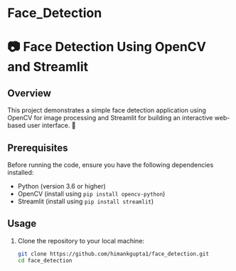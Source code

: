 # Face_Detection
# 📷 Face Detection Using OpenCV and Streamlit

## Overview

This project demonstrates a simple face detection application using OpenCV for image processing and Streamlit for building an interactive web-based user interface. 🚀

## Prerequisites

Before running the code, ensure you have the following dependencies installed:

- Python (version 3.6 or higher)
- OpenCV (install using `pip install opencv-python`)
- Streamlit (install using `pip install streamlit`)

## Usage

1. Clone the repository to your local machine:

   ```bash
   git clone https://github.com/himankgupta1/face_detection.git
   cd face_detection
